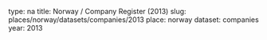 type: na
title: Norway / Company Register (2013)
slug: places/norway/datasets/companies/2013
place: norway
dataset: companies
year: 2013
